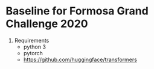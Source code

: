 # Baseline for Formosa Grand Challenge 2020
1. Requirements
   * python 3
   * pytorch
   * https://github.com/huggingface/transformers
